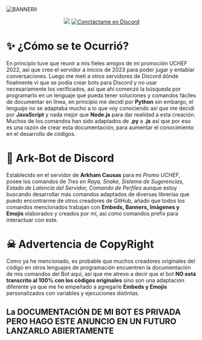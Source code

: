 ![BANNERII](https://github.com/ArkMaKnight/Ark-BotDiscord/assets/136038822/bce4322b-3161-4da0-a99b-fd0b0bd7a14a)

<p align ="center">
<img src="https://img.shields.io/badge/Lanzamiento-Agosto_2023-orange">
<a href="https://discordapp.com/users/360993792486277120">
    <img src="https://img.shields.io/badge/Conctáctame-Discord-7289DA?logo=discord" alt="Conctáctame en Discord">
</a>

</p>

# ✨ ¿Cómo se te Ocurrió?
En principio tuve que reunir a mis fieles amigos de mi promoción UCHEF 2022, así que cree el servidor a inicios de 2023 para poder jugar y entablar conversaciones. Luego me metí a otros servidores de Discord dónde finalmente vi que se podía crear bots para Discord y no usar necesariamente los verificados, así que ahí comenzó la búsqueda por programarlo en un lenguaje que pueda tener soluciones y comandos fáciles de documentar en línea, en principio me decidí por **Python** sin embargo, el lenguaje no se adaptaba mucho a lo que voy conociendo así que me decidí por **JavaScript** y nada mejor que **Node.js** para dar realidad a esta creación. Muchos de los comandos han sido adaptados de **.py** a **.js** así que por eso es una razón de crear esta documentación, para aumentar el conocimiento en el desarrollo de códigos.  

# 🤖 Ark-Bot de Discord
Establecido en el servidor de **Arkham Causas** para mi *Promo UCHEF*, posee los comandos de *Tres en Raya, Snake, Sistema de Sugerencias, Estado de Latencia del Servidor, Comando de Perfiles* aunque estoy buscando desarrollar más comandos adaptados de diversas librerías que puedo encontrarme de otros creadores de GitHub, añado que todos los comandos mencionados trabajan con **Embeds, Banners, Imágenes y Emojis** elaborados y creados por mí, así como comandos prefix para interactuar con este.

# ☠ Advertencia de CopyRight 
Como ya he mencionado, es probable que muchos creadores originales del código en otros lenguajes de programación encuentren la documentación de mis comandos del Bot aquí, así que me atrevo a decir que el bot **NO está transcrito al 100% con los códigos originales** sino son una adaptación diferente ya que me he empeñado a agregarle **Embeds y Emojis** personalizados con variables y ejecuciones distintas. 

## La DOCUMENTACIÓN DE MI BOT ES PRIVADA PERO HAGO ESTE ANUNCIO EN UN FUTURO LANZARLO ABIERTAMENTE
